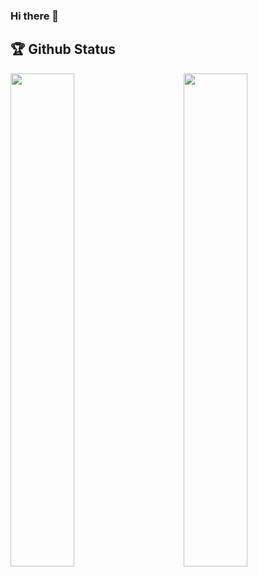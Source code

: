 ### Hi there 👋

<!--
**Mamun-swe/Mamun-swe** is a ✨ _special_ ✨ repository because its `README.md` (this file) appears on your GitHub profile.

Here are some ideas to get you started:

- 🔭 I’m currently working on ...
- 🌱 I’m currently learning ...
- 👯 I’m looking to collaborate on ...
- 🤔 I’m looking for help with ...
- 💬 Ask me about ...
- 📫 How to reach me: ...
- 😄 Pronouns: ...
- ⚡ Fun fact: ...
-->


## 🏆 Github Status

<img  src="https://github-readme-stats.vercel.app/api?username=Mamun-swe&show_icons=true&hide_border=true&theme=tokyonight" width="45%" align="right" >
<img  src="https://github-readme-streak-stats.herokuapp.com/?user=Mamun-swe&theme=tokyonight" width="45%" >

<br /> <br />
